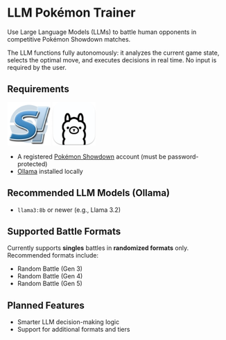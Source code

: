 # LLM Pokémon Trainer

Use Large Language Models (LLMs) to battle human opponents in competitive Pokémon Showdown matches.

The LLM functions fully autonomously: it analyzes the current game state, selects the optimal move, and executes decisions in real time. No input is required by the user.

## Requirements
<p align="left">
  <img src="assets/pokemonShowdownLogo.png" alt="Pokémon Showdown" width="100"/>
  <img src="assets/ollamaLogoWhite.png" alt="Ollama" width="100"/>
</p>

- A registered [Pokémon Showdown](https://pokemonshowdown.com) account (must be password-protected)
- [Ollama](https://ollama.com) installed locally

## Recommended LLM Models (Ollama)

- `llama3:8b` or newer (e.g., Llama 3.2)

## Supported Battle Formats

Currently supports **singles** battles in **randomized formats** only. Recommended formats include:

- Random Battle (Gen 3)
- Random Battle (Gen 4)
- Random Battle (Gen 5)

## Planned Features

- Smarter LLM decision-making logic
- Support for additional formats and tiers
